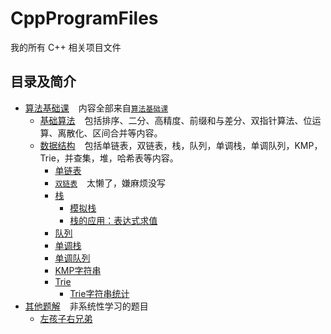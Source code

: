 # CppProgramFiles
我的所有 C++ 相关项目文件

## 目录及简介

- [算法基础课](Basic) &#x2002;
  内容全部来自[`算法基础课`](https://www.acwing.com/activity/content/11/)
    - [基础算法](Basic/BasicAlgorithms) &#x2002;
      包括排序、二分、高精度、前缀和与差分、双指针算法、位运算、离散化、区间合并等内容。
    - [数据结构](Basic/DataStructure) &#x2002;
      包括单链表，双链表，栈，队列，单调栈，单调队列，KMP，Trie，并查集，堆，哈希表等内容。
        - [单链表](Basic/DataStructure/SingleList.cpp)
        - [`双链表`](https://www.acwing.com/activity/content/problem/content/864/) &#x2002; 太懒了，嫌麻烦没写
        - [栈](Basic/DataStructure/Stack)
            - [模拟栈](Basic/DataStructure/Stack/SimulationStack.cpp)
            - [栈的应用：表达式求值](Basic/DataStructure/Stack/ExpressionEvaluation.cpp)
        - [队列](Basic/DataStructure/Queue.cpp)
        - [单调栈](Basic/DataStructure/MonotonicStack.cpp)
        - [单调队列](Basic/DataStructure/MonotonicQueue.cpp)
        - [KMP字符串](Basic/DataStructure/KMP.cpp)
        - [Trie](Basic/DataStructure/Tire)
          - [Trie字符串统计](Basic/DataStructure/Tire/StringStatistics.cpp)
- [其他题解](OtherSolutions) &#x2002; 非系统性学习的题目
    - [左孩子右兄弟](OtherSolutions/LeftChildRightBrother.cpp)